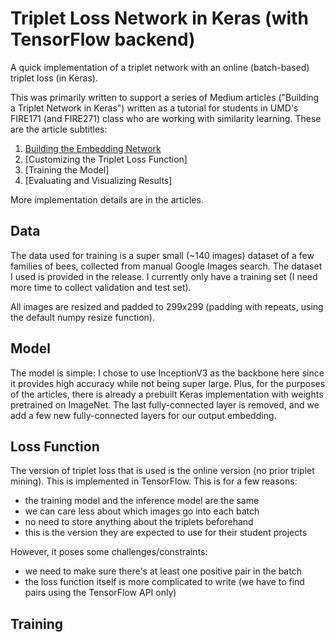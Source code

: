 Triplet Loss Network in Keras (with TensorFlow backend)
=======================================================
A quick implementation of a triplet network with an online (batch-based) triplet
loss (in Keras).

This was primarily written to support a series of Medium articles ("Building a 
Triplet Network in Keras") written as a tutorial for students in UMD's FIRE171 
(and FIRE271) class who are working with similarity learning. These are the 
article subtitles:
1. [Building the Embedding Network](https://medium.com/@tmthylin/building-a-triplet-network-in-keras-part-i-f13e7d711e1b)
2. [Customizing the Triplet Loss Function]
3. [Training the Model]
4. [Evaluating and Visualizing Results]

More implementation details are in the articles.

Data
----
The data used for training is a super small (~140 images) dataset of a few
families of bees, collected from manual Google Images search. The dataset I used 
is provided in the release. I currently only have a training set (I need more 
time to collect validation and test set).

All images are resized and padded to 299x299 (padding with repeats, using the 
default numpy resize function).

Model
-----
The model is simple: I chose to use InceptionV3 as the backbone here since it
provides high accuracy while not being super large. Plus, for the purposes of 
the articles, there is already a prebuilt Keras implementation with weights 
pretrained on ImageNet. The last fully-connected layer is removed, and we add a
few new fully-connected layers for our output embedding.

Loss Function
-------------
The version of triplet loss that is used is the online version (no prior triplet
mining). This is implemented in TensorFlow. This is for a few reasons:
* the training model and the inference model are the same
* we can care less about which images go into each batch
* no need to store anything about the triplets beforehand
* this is the version they are expected to use for their student projects

However, it poses some challenges/constraints:
* we need to make sure there's at least one positive pair in the batch
* the loss function itself is more complicated to write (we have to find pairs using the 
TensorFlow API only)


Training
--------